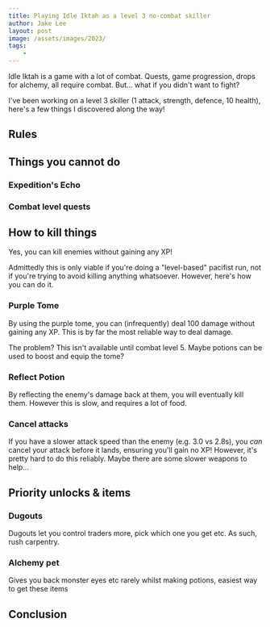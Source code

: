 ```yaml
---
title: Playing Idle Iktah as a level 3 no-combat skiller
author: Jake Lee
layout: post
image: /assets/images/2023/
tags:
    - 
---
```


Idle Iktah is a game with a lot of combat. Quests, game progression, drops for alchemy, all require combat. But... what if you didn't want to fight?

I've been working on a level 3 skiller (1 attack, strength, defence, 10 health), here's a few things I discovered along the way!

## Rules

## Things you cannot do

### Expedition's Echo

### Combat level quests

## How to kill things

Yes, you can kill enemies without gaining any XP!

Admittedly this is only viable if you're doing a "level-based" pacifist run, not if you're trying to avoid killing anything whatsoever. However, here's how you can do it.

### Purple Tome

By using the purple tome, you can (infrequently) deal 100 damage without gaining any XP. This is by far the most reliable way to deal damage.

The problem? This isn't available until combat level 5. Maybe potions can be used to boost and equip the tome?

### Reflect Potion

By reflecting the enemy's damage back at them, you will eventually kill them. However this is slow, and requires a lot of food.

### Cancel attacks

If you have a slower attack speed than the enemy (e.g. 3.0 vs 2.8s), you *can* cancel your attack before it lands, ensuring you'll gain no XP! However, it's pretty hard to do this reliably. Maybe there are some slower weapons to help...

## Priority unlocks & items

### Dugouts

Dugouts let you control traders more, pick which one you get etc. As such, rush carpentry.

### Alchemy pet

Gives you back monster eyes etc rarely whilst making potions, easiest way to get these items

## Conclusion